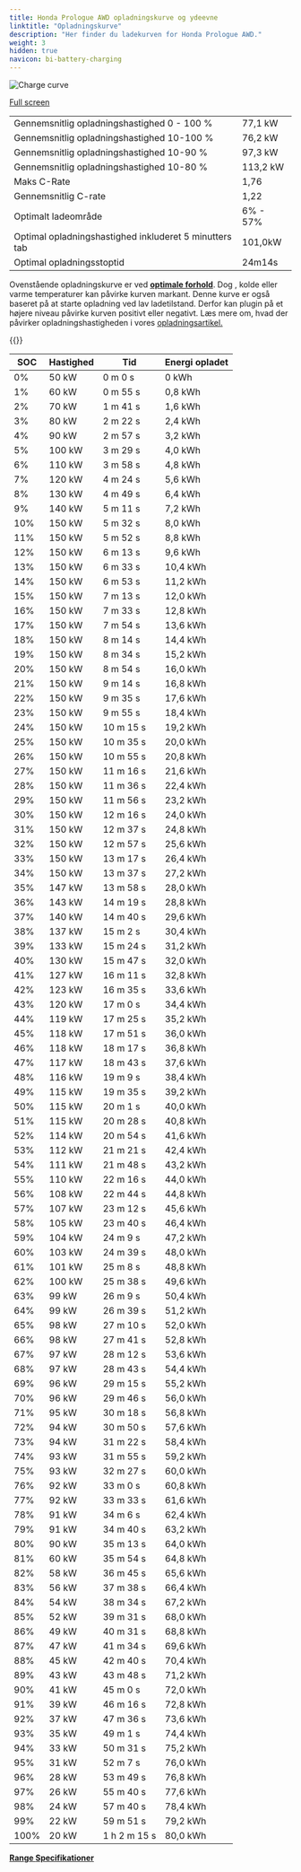 ```yaml
---
title: Honda Prologue AWD opladningskurve og ydeevne
linktitle: "Opladningskurve"
description: "Her finder du ladekurven for Honda Prologue AWD."
weight: 3
hidden: true
navicon: bi-battery-charging
---
```

<!-- markdownlint-disable MD033 -->
<img src="../chargingcurve.svg" alt="Charge curve" class="img-fluid">

[Full screen](../chargingcurve.svg)


<table class="table table-striped border">
<tbody>
<tr>
<td>Gennemsnitlig opladningshastighed 0 - 100 %</td><td>77,1 kW</td>
</tr>
<tr>
<td>Gennemsnitlig opladningshastighed 10-100 %</td><td>76,2 kW</td>
</tr>
<tr>
<td>Gennemsnitlig opladningshastighed 10-90 %</td><td>97,3 kW</td>
</tr>
<tr>
<td>Gennemsnitlig opladningshastighed 10-80 %</td><td>113,2 kW</td>
</tr>
<tr>
<td>Maks C-Rate</td><td>1,76</td>
</tr>
<tr>
<td>Gennemsnitlig C-rate</td><td>1,22</td>
</tr>
<tr>
<td>Optimalt ladeområde</td><td>6% - 57%</td>
</tr>
<tr>
<td>Optimal opladningshastighed inkluderet 5 minutters tab</td><td>101,0kW</td>
</tr>
<tr>
<td>Optimal opladningsstoptid</td><td>24m14s</td>
</tr>
</tbody>
</table>


Ovenstående opladningskurve er ved **[optimale forhold](../../../../../technology/battery/charging/#temperature)**. Dog , kolde eller varme temperaturer kan påvirke kurven markant. Denne kurve er også baseret på at starte opladning ved lav ladetilstand. Derfor kan plugin på et højere niveau påvirke kurven positivt eller negativt. Læs mere om, hvad der påvirker opladningshastigheden i vores [opladningsartikel.](../../../../../technology/battery/charging/)


{{<evkxdisplayaddarticle />}}
<table class="table table-striped border">
<thead>
<tr><th>SOC</th><th>Hastighed</th><th>Tid</th><th>Energi opladet</th></tr>
</thead>
<tbody>
<tr>
<td>0%</td><td>50 kW</td><td> 0 m 0 s </td><td>0 kWh </td>
</tr>
<tr>
<td>1%</td><td>60 kW</td><td> 0 m 55 s </td><td>0,8 kWh </td>
</tr>
<tr>
<td>2%</td><td>70 kW</td><td> 1 m 41 s </td><td>1,6 kWh </td>
</tr>
<tr>
<td>3%</td><td>80 kW</td><td> 2 m 22 s </td><td>2,4 kWh </td>
</tr>
<tr>
<td>4%</td><td>90 kW</td><td> 2 m 57 s </td><td>3,2 kWh </td>
</tr>
<tr>
<td>5%</td><td>100 kW</td><td> 3 m 29 s </td><td>4,0 kWh </td>
</tr>
<tr>
<td>6%</td><td>110 kW</td><td> 3 m 58 s </td><td>4,8 kWh </td>
</tr>
<tr>
<td>7%</td><td>120 kW</td><td> 4 m 24 s </td><td>5,6 kWh </td>
</tr>
<tr>
<td>8%</td><td>130 kW</td><td> 4 m 49 s </td><td>6,4 kWh </td>
</tr>
<tr>
<td>9%</td><td>140 kW</td><td> 5 m 11 s </td><td>7,2 kWh </td>
</tr>
<tr>
<td>10%</td><td>150 kW</td><td> 5 m 32 s </td><td>8,0 kWh </td>
</tr>
<tr>
<td>11%</td><td>150 kW</td><td> 5 m 52 s </td><td>8,8 kWh </td>
</tr>
<tr>
<td>12%</td><td>150 kW</td><td> 6 m 13 s </td><td>9,6 kWh </td>
</tr>
<tr>
<td>13%</td><td>150 kW</td><td> 6 m 33 s </td><td>10,4 kWh </td>
</tr>
<tr>
<td>14%</td><td>150 kW</td><td> 6 m 53 s </td><td>11,2 kWh </td>
</tr>
<tr>
<td>15%</td><td>150 kW</td><td> 7 m 13 s </td><td>12,0 kWh </td>
</tr>
<tr>
<td>16%</td><td>150 kW</td><td> 7 m 33 s </td><td>12,8 kWh </td>
</tr>
<tr>
<td>17%</td><td>150 kW</td><td> 7 m 54 s </td><td>13,6 kWh </td>
</tr>
<tr>
<td>18%</td><td>150 kW</td><td> 8 m 14 s </td><td>14,4 kWh </td>
</tr>
<tr>
<td>19%</td><td>150 kW</td><td> 8 m 34 s </td><td>15,2 kWh </td>
</tr>
<tr>
<td>20%</td><td>150 kW</td><td> 8 m 54 s </td><td>16,0 kWh </td>
</tr>
<tr>
<td>21%</td><td>150 kW</td><td> 9 m 14 s </td><td>16,8 kWh </td>
</tr>
<tr>
<td>22%</td><td>150 kW</td><td> 9 m 35 s </td><td>17,6 kWh </td>
</tr>
<tr>
<td>23%</td><td>150 kW</td><td> 9 m 55 s </td><td>18,4 kWh </td>
</tr>
<tr>
<td>24%</td><td>150 kW</td><td> 10 m 15 s </td><td>19,2 kWh </td>
</tr>
<tr>
<td>25%</td><td>150 kW</td><td> 10 m 35 s </td><td>20,0 kWh </td>
</tr>
<tr>
<td>26%</td><td>150 kW</td><td> 10 m 55 s </td><td>20,8 kWh </td>
</tr>
<tr>
<td>27%</td><td>150 kW</td><td> 11 m 16 s </td><td>21,6 kWh </td>
</tr>
<tr>
<td>28%</td><td>150 kW</td><td> 11 m 36 s </td><td>22,4 kWh </td>
</tr>
<tr>
<td>29%</td><td>150 kW</td><td> 11 m 56 s </td><td>23,2 kWh </td>
</tr>
<tr>
<td>30%</td><td>150 kW</td><td> 12 m 16 s </td><td>24,0 kWh </td>
</tr>
<tr>
<td>31%</td><td>150 kW</td><td> 12 m 37 s </td><td>24,8 kWh </td>
</tr>
<tr>
<td>32%</td><td>150 kW</td><td> 12 m 57 s </td><td>25,6 kWh </td>
</tr>
<tr>
<td>33%</td><td>150 kW</td><td> 13 m 17 s </td><td>26,4 kWh </td>
</tr>
<tr>
<td>34%</td><td>150 kW</td><td> 13 m 37 s </td><td>27,2 kWh </td>
</tr>
<tr>
<td>35%</td><td>147 kW</td><td> 13 m 58 s </td><td>28,0 kWh </td>
</tr>
<tr>
<td>36%</td><td>143 kW</td><td> 14 m 19 s </td><td>28,8 kWh </td>
</tr>
<tr>
<td>37%</td><td>140 kW</td><td> 14 m 40 s </td><td>29,6 kWh </td>
</tr>
<tr>
<td>38%</td><td>137 kW</td><td> 15 m 2 s </td><td>30,4 kWh </td>
</tr>
<tr>
<td>39%</td><td>133 kW</td><td> 15 m 24 s </td><td>31,2 kWh </td>
</tr>
<tr>
<td>40%</td><td>130 kW</td><td> 15 m 47 s </td><td>32,0 kWh </td>
</tr>
<tr>
<td>41%</td><td>127 kW</td><td> 16 m 11 s </td><td>32,8 kWh </td>
</tr>
<tr>
<td>42%</td><td>123 kW</td><td> 16 m 35 s </td><td>33,6 kWh </td>
</tr>
<tr>
<td>43%</td><td>120 kW</td><td> 17 m 0 s </td><td>34,4 kWh </td>
</tr>
<tr>
<td>44%</td><td>119 kW</td><td> 17 m 25 s </td><td>35,2 kWh </td>
</tr>
<tr>
<td>45%</td><td>118 kW</td><td> 17 m 51 s </td><td>36,0 kWh </td>
</tr>
<tr>
<td>46%</td><td>118 kW</td><td> 18 m 17 s </td><td>36,8 kWh </td>
</tr>
<tr>
<td>47%</td><td>117 kW</td><td> 18 m 43 s </td><td>37,6 kWh </td>
</tr>
<tr>
<td>48%</td><td>116 kW</td><td> 19 m 9 s </td><td>38,4 kWh </td>
</tr>
<tr>
<td>49%</td><td>115 kW</td><td> 19 m 35 s </td><td>39,2 kWh </td>
</tr>
<tr>
<td>50%</td><td>115 kW</td><td> 20 m 1 s </td><td>40,0 kWh </td>
</tr>
<tr>
<td>51%</td><td>115 kW</td><td> 20 m 28 s </td><td>40,8 kWh </td>
</tr>
<tr>
<td>52%</td><td>114 kW</td><td> 20 m 54 s </td><td>41,6 kWh </td>
</tr>
<tr>
<td>53%</td><td>112 kW</td><td> 21 m 21 s </td><td>42,4 kWh </td>
</tr>
<tr>
<td>54%</td><td>111 kW</td><td> 21 m 48 s </td><td>43,2 kWh </td>
</tr>
<tr>
<td>55%</td><td>110 kW</td><td> 22 m 16 s </td><td>44,0 kWh </td>
</tr>
<tr>
<td>56%</td><td>108 kW</td><td> 22 m 44 s </td><td>44,8 kWh </td>
</tr>
<tr>
<td>57%</td><td>107 kW</td><td> 23 m 12 s </td><td>45,6 kWh </td>
</tr>
<tr>
<td>58%</td><td>105 kW</td><td> 23 m 40 s </td><td>46,4 kWh </td>
</tr>
<tr>
<td>59%</td><td>104 kW</td><td> 24 m 9 s </td><td>47,2 kWh </td>
</tr>
<tr>
<td>60%</td><td>103 kW</td><td> 24 m 39 s </td><td>48,0 kWh </td>
</tr>
<tr>
<td>61%</td><td>101 kW</td><td> 25 m 8 s </td><td>48,8 kWh </td>
</tr>
<tr>
<td>62%</td><td>100 kW</td><td> 25 m 38 s </td><td>49,6 kWh </td>
</tr>
<tr>
<td>63%</td><td>99 kW</td><td> 26 m 9 s </td><td>50,4 kWh </td>
</tr>
<tr>
<td>64%</td><td>99 kW</td><td> 26 m 39 s </td><td>51,2 kWh </td>
</tr>
<tr>
<td>65%</td><td>98 kW</td><td> 27 m 10 s </td><td>52,0 kWh </td>
</tr>
<tr>
<td>66%</td><td>98 kW</td><td> 27 m 41 s </td><td>52,8 kWh </td>
</tr>
<tr>
<td>67%</td><td>97 kW</td><td> 28 m 12 s </td><td>53,6 kWh </td>
</tr>
<tr>
<td>68%</td><td>97 kW</td><td> 28 m 43 s </td><td>54,4 kWh </td>
</tr>
<tr>
<td>69%</td><td>96 kW</td><td> 29 m 15 s </td><td>55,2 kWh </td>
</tr>
<tr>
<td>70%</td><td>96 kW</td><td> 29 m 46 s </td><td>56,0 kWh </td>
</tr>
<tr>
<td>71%</td><td>95 kW</td><td> 30 m 18 s </td><td>56,8 kWh </td>
</tr>
<tr>
<td>72%</td><td>94 kW</td><td> 30 m 50 s </td><td>57,6 kWh </td>
</tr>
<tr>
<td>73%</td><td>94 kW</td><td> 31 m 22 s </td><td>58,4 kWh </td>
</tr>
<tr>
<td>74%</td><td>93 kW</td><td> 31 m 55 s </td><td>59,2 kWh </td>
</tr>
<tr>
<td>75%</td><td>93 kW</td><td> 32 m 27 s </td><td>60,0 kWh </td>
</tr>
<tr>
<td>76%</td><td>92 kW</td><td> 33 m 0 s </td><td>60,8 kWh </td>
</tr>
<tr>
<td>77%</td><td>92 kW</td><td> 33 m 33 s </td><td>61,6 kWh </td>
</tr>
<tr>
<td>78%</td><td>91 kW</td><td> 34 m 6 s </td><td>62,4 kWh </td>
</tr>
<tr>
<td>79%</td><td>91 kW</td><td> 34 m 40 s </td><td>63,2 kWh </td>
</tr>
<tr>
<td>80%</td><td>90 kW</td><td> 35 m 13 s </td><td>64,0 kWh </td>
</tr>
<tr>
<td>81%</td><td>60 kW</td><td> 35 m 54 s </td><td>64,8 kWh </td>
</tr>
<tr>
<td>82%</td><td>58 kW</td><td> 36 m 45 s </td><td>65,6 kWh </td>
</tr>
<tr>
<td>83%</td><td>56 kW</td><td> 37 m 38 s </td><td>66,4 kWh </td>
</tr>
<tr>
<td>84%</td><td>54 kW</td><td> 38 m 34 s </td><td>67,2 kWh </td>
</tr>
<tr>
<td>85%</td><td>52 kW</td><td> 39 m 31 s </td><td>68,0 kWh </td>
</tr>
<tr>
<td>86%</td><td>49 kW</td><td> 40 m 31 s </td><td>68,8 kWh </td>
</tr>
<tr>
<td>87%</td><td>47 kW</td><td> 41 m 34 s </td><td>69,6 kWh </td>
</tr>
<tr>
<td>88%</td><td>45 kW</td><td> 42 m 40 s </td><td>70,4 kWh </td>
</tr>
<tr>
<td>89%</td><td>43 kW</td><td> 43 m 48 s </td><td>71,2 kWh </td>
</tr>
<tr>
<td>90%</td><td>41 kW</td><td> 45 m 0 s </td><td>72,0 kWh </td>
</tr>
<tr>
<td>91%</td><td>39 kW</td><td> 46 m 16 s </td><td>72,8 kWh </td>
</tr>
<tr>
<td>92%</td><td>37 kW</td><td> 47 m 36 s </td><td>73,6 kWh </td>
</tr>
<tr>
<td>93%</td><td>35 kW</td><td> 49 m 1 s </td><td>74,4 kWh </td>
</tr>
<tr>
<td>94%</td><td>33 kW</td><td> 50 m 31 s </td><td>75,2 kWh </td>
</tr>
<tr>
<td>95%</td><td>31 kW</td><td> 52 m 7 s </td><td>76,0 kWh </td>
</tr>
<tr>
<td>96%</td><td>28 kW</td><td> 53 m 49 s </td><td>76,8 kWh </td>
</tr>
<tr>
<td>97%</td><td>26 kW</td><td> 55 m 40 s </td><td>77,6 kWh </td>
</tr>
<tr>
<td>98%</td><td>24 kW</td><td> 57 m 40 s </td><td>78,4 kWh </td>
</tr>
<tr>
<td>99%</td><td>22 kW</td><td> 59 m 51 s </td><td>79,2 kWh </td>
</tr>
<tr>
<td>100%</td><td>20 kW</td><td>1 h 2 m 15 s </td><td>80,0 kWh </td>
</tr>
</tbody>
</table>

<div class="mt-3 mb-3">
<a href="../rangeandconsumption/" class="text-decoration-none text-black">
<strong><i class="bi-arrow-left"></i> Range </strong>
</a>
<a href="../specifications/" class="text-decoration-none text-black float-end">
<strong>Specifikationer <i class="bi-arrow-right"></i></strong>
</a>
</div>
